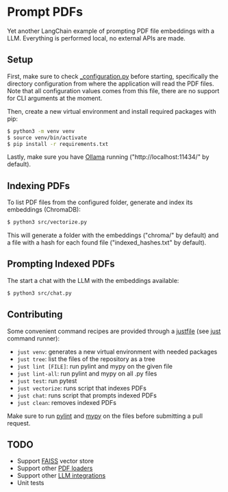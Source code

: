 # Prompt PDFs

Yet another LangChain example of prompting PDF file embeddings with a LLM. Everything is performed
local, no external APIs are made.

## Setup

First, make sure to check [_configuration.py](src/configuration.py) before starting, specifically the
directory configuration from where the application will read the PDF files. Note that all
configuration values comes from this file, there are no support for CLI arguments at the moment.

Then, create a new virtual environment and install required packages with pip:

```sh
$ python3 -m venv venv
$ source venv/bin/activate
$ pip install -r requirements.txt
```

Lastly, make sure you have [Ollama](https://ollama.com/) running ("http://localhost:11434/" by
default).

## Indexing PDFs

To list PDF files from the configured folder, generate and index its embeddings (ChromaDB):

```sh
$ python3 src/vectorize.py
```

This will generate a folder with the embeddings ("chroma/" by default) and a file with a hash for
each found file ("indexed_hashes.txt" by default).

## Prompting Indexed PDFs

The start a chat with the LLM with the embeddings available:

```sh
$ python3 src/chat.py
```

## Contributing

Some convenient command recipes are provided through a [justfile](justfile) (see
[just](https://just.systems) command runner):
- `just venv`: generates a new virtual environment with needed packages
- `just tree`: list the files of the repository as a tree
- `just lint [FILE]`: run pylint and mypy on the given file
- `just lint-all`: run pylint and mypy on all .py files
- `just test`: run pytest
- `just vectorize`: runs script that indexes PDFs
- `just chat`: runs script that prompts indexed PDFs
- `just clean`: removes indexed PDFs

Make sure to run [pylint](https://pyling.org) and [mypy](https://mypy-lang.org) on the files before
submitting a pull request.

## TODO

- Support [FAISS](https://python.langchain.com/v0.2/docs/integrations/vectorstores/faiss/) vector
  store
- Support other [PDF loaders](https://python.langchain.com/docs/modules/data_connection/document_loaders/pdf/)
- Support other [LLM integrations](https://python.langchain.com/docs/integrations/llms/)
- Unit tests
